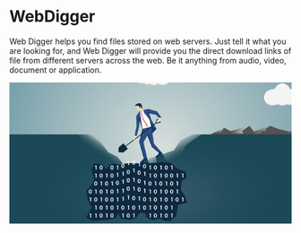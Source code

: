 # WebDigger #
Web Digger helps you find files stored on web servers. Just tell it what you are looking for, and Web Digger will provide you the direct download links of file from different servers across the web. Be it anything from audio, video, document or application.

![Screenshot](WebDigBanner.jpg)